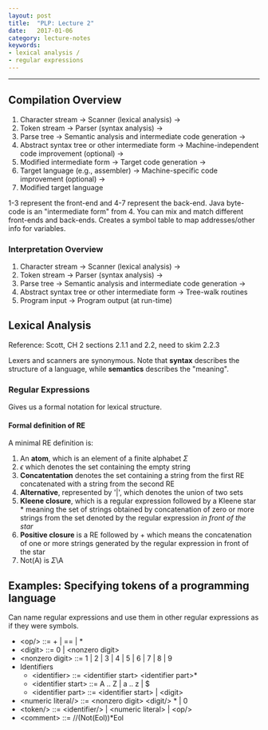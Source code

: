 ```yaml
---
layout: post
title:  "PLP: Lecture 2"
date:   2017-01-06
category: lecture-notes
keywords: 
- lexical analysis / 
- regular expressions
---
```


<script type="text/javascript" async
  src="https://cdn.mathjax.org/mathjax/latest/MathJax.js?config=TeX-MML-AM_CHTML">
</script>

<script type="text/x-mathjax-config">
MathJax.Hub.Config({
  TeX: { equationNumbers: { autoNumber: "AMS" } },
  tex2jax: {inlineMath: [['$','$'], ['\\(','\\)']]}
});
</script>

---

## Compilation Overview

1. Character stream -> Scanner (lexical analysis) ->
2. Token stream -> Parser (syntax analysis) ->
3. Parse tree -> Semantic analysis and intermediate code generation ->
4. Abstract syntax tree or other intermediate form -> Machine-independent code improvement (optional) ->
5. Modified intermediate form -> Target code generation ->
6. Target language (e.g., assembler) -> Machine-specific code improvement (optional) ->
7. Modified target language 

1-3 represent the front-end and 4-7 represent the back-end. Java byte-code is an "intermediate form" from 4. You can mix and match different front-ends and back-ends. Creates a symbol table to map addresses/other info for variables.

### Interpretation Overview

1. Character stream -> Scanner (lexical analysis) ->
2. Token stream -> Parser (syntax analysis) ->
3. Parse tree -> Semantic analysis and intermediate code generation ->
4. Abstract syntax tree or other intermediate form -> Tree-walk routines
5. Program input -> Program output (at run-time)  

## Lexical Analysis 

Reference: Scott, CH 2 sections 2.1.1 and 2.2, need to skim 2.2.3

Lexers and scanners are synonymous. Note that **syntax** describes the structure of a language, while **semantics** describes the "meaning". 

### Regular Expressions

Gives us a formal notation for lexical structure. 

#### Formal definition of RE

A minimal RE definition is: 

1. An **atom**, which is an element of a finite alphabet $\Sigma$
2. $\epsilon$ which denotes the set containing the empty string
3. **Concatentation** denotes the set containing a string from the first RE concatenated with a string from the second RE
4. **Alternative**, represented by '\|', which denotes the union of two sets 
5. **Kleene closure**, which is a regular expression followed by a Kleene star * meaning the set of strings obtained by concatenation of zero or more strings from the set denoted by the regular expression *in front of the star*
6. **Positive closure** is a RE followed by + which means the concatenation of one or more strings generated by the regular expression in front of the star 
7. Not(A) is $\Sigma$\A

## Examples: Specifying tokens of a programming language

Can name regular expressions and use them in other regular expressions as if they were symbols. 

* \<op/> ::= + \| == \| *
* \<digit\> ::= 0 \| \<nonzero digit\>
* \<nonzero digit\> ::= 1 \| 2 \| 3 \| 4 \| 5 \| 6 \| 7 \| 8 \| 9
* Identifiers
    * \<identifier\> ::= \<identifier start\> \<identifier part\>*
    * \<identifier start> ::= A .. Z \| a .. z \| $ 
    * \<identifier part\> ::= \<identifier start> \| \<digit\>
* \<numeric literal/> ::= \<nonzero digit\> \<digit/> * \| 0
* \<token/> ::= \<identifier/> \| \<numeric literal\> \| \<op/>
* \<comment\> ::= //(Not(Eol))*Eol

